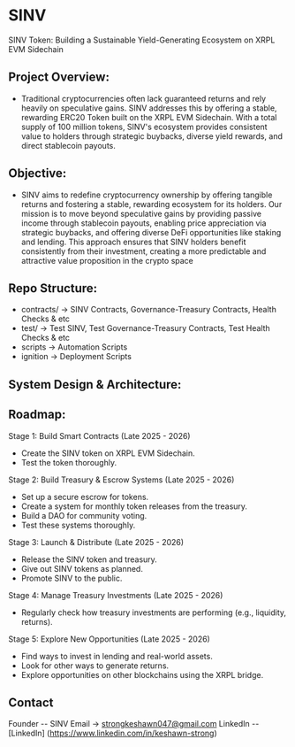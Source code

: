 # SINV
SINV Token: Building a Sustainable Yield-Generating Ecosystem on XRPL EVM Sidechain

## Project Overview:
- Traditional cryptocurrencies often lack guaranteed returns and rely heavily on speculative gains. SINV addresses this by offering a stable, rewarding ERC20 Token built on the XRPL EVM Sidechain. With a total supply of 100 million tokens, SINV's ecosystem provides consistent value to holders through strategic buybacks, diverse yield rewards, and direct stablecoin payouts. 

## Objective:
- SINV aims to redefine cryptocurrency ownership by offering tangible returns and fostering a stable, rewarding ecosystem for its holders. Our mission is to move beyond speculative gains by providing passive income through stablecoin payouts, enabling price appreciation via strategic buybacks, and offering diverse DeFi opportunities like staking and lending. This approach ensures that SINV holders benefit consistently from their investment, creating a more predictable and attractive value proposition in the crypto space

## Repo Structure: 
- contracts/   &rarr; SINV Contracts, Governance-Treasury Contracts, Health Checks & etc
- test/  &rarr; Test SINV, Test Governance-Treasury Contracts, Test Health Checks & etc
- scripts &rarr; Automation Scripts
- ignition &rarr; Deployment Scripts

## System Design & Architecture: 

## Roadmap: 
Stage 1: Build Smart Contracts (Late 2025 - 2026)
- Create the SINV token on XRPL EVM Sidechain.
- Test the token thoroughly.

Stage 2: Build Treasury & Escrow Systems (Late 2025 - 2026)
- Set up a secure escrow for tokens.
- Create a system for monthly token releases from the treasury.
- Build a DAO for community voting.
- Test these systems thoroughly.

Stage 3: Launch & Distribute (Late 2025 - 2026)
- Release the SINV token and treasury.
- Give out SINV tokens as planned.
- Promote SINV to the public.

Stage 4: Manage Treasury Investments (Late 2025 - 2026)
- Regularly check how treasury investments are performing (e.g., liquidity, returns).

Stage 5: Explore New Opportunities (Late 2025 - 2026)
- Find ways to invest in lending and real-world assets.
- Look for other ways to generate returns.
- Explore opportunities on other blockchains using the XRPL bridge.

## Contact
Founder -- SINV Email &rarr; strongkeshawn047@gmail.com
LinkedIn -- [LinkedIn] (https://www.linkedin.com/in/keshawn-strong)


